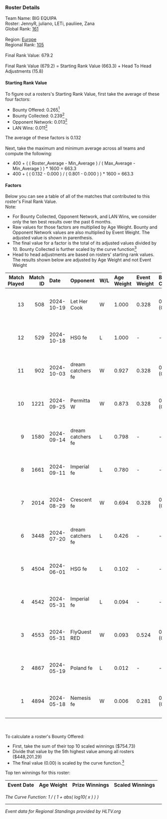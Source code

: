 ### Roster Details<br />
Team Name: BIG EQUIPA<br />
Roster: JennyR, juliano, LETi, pauliiee, Zana<br />
Global Rank: [161](../../standings_global_2024_11_13.md)<br />
<br />
Region: [Europe]( ../../standings_europe_2024_11_13.md)<br />
Regional Rank: [105]( ../../standings_europe_2024_11_13.md)<br />
<br />
Final Rank Value:  679.2<br />
<br />
Final Rank Value (679.2) = Starting Rank Value (663.3) + Head To Head Adjustments (15.8)<br />

#### Starting Rank Value<br />
To figure out a rosters's Starting Rank Value, first take the average of these four factors:<br />
- Bounty Offered: 0.265[<sup>1</sup>](#table2)
- Bounty Collected: 0.239[<sup>2</sup>](#table1)
- Opponent Network: 0.013[<sup>2</sup>](#table1)
- LAN Wins: 0.011[<sup>2</sup>](#table1)

The average of these factors is 0.132<br />
<br />
Next, take the maximum and minimum average across all teams and compute the following:<br />
- 400 + ( ( Roster_Average - Min_Average ) / ( Max_Average - Min_Average ) ) * 1600 = 663.3
- 400 + ( ( 0.132 - 0.000 ) / ( 0.801 - 0.000 ) ) * 1600 = 663.3


#### Factors<br />
Below you can see a table of all of the matches that contributed to this roster's Final Rank Value.<br />
Note:<br />

- For Bounty Collected, Opponent Network, and LAN Wins, we consider only the ten best results over the past 6 months.
- Raw values for those factors are multiplied by Age Weight. Bounty and Opponent Network values are also multiplied by Event Weight. The adjusted value is shown in parenthesis.
- The final value for a factor is the total of its adjusted values divided by 10. Bounty Collected is further scaled by the curve function[<sup>3</sup>](#curveFunction)
- Head to head adjustments are based on rosters' starting rank values. The results shown below are adjusted by Age Weight and not Event Weight
<span id="table1"></span><br />


| Match Played | Match ID | Date       | Opponent          | W/L | Age Weight | Event Weight | Bounty Collected | Opponent Network | LAN Wins  | H2H Adj. | Roster                                  |
| -: | -: | :- | :- | :- | :- | :- | :- | :- | :- | -: | :- |
|           13 |      508 | 2024-10-19 | Let Her Cook      | W   | 1.000      | 0.328        | 0.010 (0.003)    | 0.104 (0.034)    | 0 (0.000) |    17.37 | JennyR, juliano, LETi, pauliiee, Zana   |
|           12 |      529 | 2024-10-18 | HSG fe            | L   | 1.000      | -            | -                | -                | -         |   -15.69 | JennyR, juliano, LETi, pauliiee, Zana   |
|           11 |      902 | 2024-10-03 | dream catchers fe | W   | 0.927      | 0.328        | 0.005 (0.002)    | 0.202 (0.061)    | 0 (0.000) |    16.82 | JennyR, juliano, LETi, pauliiee, Zana   |
|           10 |     1221 | 2024-09-25 | Permitta W        | W   | 0.873      | 0.328        | 0.003 (0.001)    | 0.046 (0.013)    | 0 (0.000) |    12.63 | JennyR, juliano, LETi, pauliiee, Zana   |
|            9 |     1580 | 2024-09-14 | dream catchers fe | L   | 0.798      | -            | -                | -                | -         |   -10.10 | JennyR, juliano, LETi, pauliiee, Zana   |
|            8 |     1661 | 2024-09-11 | Imperial fe       | L   | 0.780      | -            | -                | -                | -         |    -8.37 | JennyR, juliano, LETi, pauliiee, Zana   |
|            7 |     2014 | 2024-08-29 | Crescent fe       | W   | 0.694      | 0.328        | 0.003 (0.001)    | 0.052 (0.012)    | 0 (0.000) |    10.74 | JennyR, juliano, LETi, pauliiee, Zana   |
|            6 |     3448 | 2024-07-20 | dream catchers fe | L   | 0.426      | -            | -                | -                | -         |    -6.32 | JennyR, juliano, kyossa, pauliiee, Zana |
|            5 |     4504 | 2024-06-01 | HSG fe            | L   | 0.102      | -            | -                | -                | -         |    -1.52 | JennyR, juliano, kyossa, pauliiee, Zana |
|            4 |     4542 | 2024-05-31 | Imperial fe       | L   | 0.094      | -            | -                | -                | -         |    -1.17 | JennyR, juliano, kyossa, pauliiee, Zana |
|            3 |     4553 | 2024-05-31 | FlyQuest RED      | W   | 0.093      | 0.524        | 0.003 (0.000)    | 0.233 (0.011)    | 1 (0.093) |     1.51 | JennyR, juliano, kyossa, pauliiee, Zana |
|            2 |     4867 | 2024-05-19 | Poland fe         | L   | 0.012      | -            | -                | -                | -         |    -0.08 | JennyR, juliano, kyossa, pauliiee, Zana |
|            1 |     4894 | 2024-05-18 | Nemesis fe        | W   | 0.006      | 0.281        | 0.000 (0.000)    | 0.000 (0.000)    | 0 (0.000) |     0.04 | JennyR, juliano, kyossa, pauliiee, Zana |

<br />
<span id="table2"></span><br />
To calculate a roster's Bounty Offered:<br />

- First, take the sum of their top 10 scaled winnings ($754.73)
- Divide that value by the 5th highest value among all rosters ($448,201.29)
- The final value (0.00) is scaled by the curve function.[<sup>3</sup>](#curveFunction)

Top ten winnings for this roster:<br />

| Event Date | Age Weight | Prize Winnings | Scaled Winnings |
| :- | -: | :- | :- |


<span id="curveFunction"></span>_The Curve Function: 1 / ( 1 + abs( log10( x ) ) )_<br />

---
_Event data for Regional Standings provided by HLTV.org_<br />
